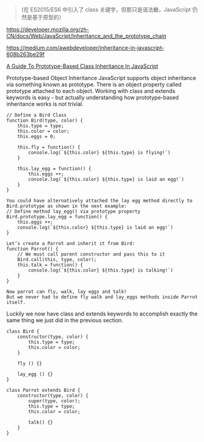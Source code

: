 > (在 ES2015/ES6 中引入了 class 关键字，但那只是语法糖，JavaScript 仍然是基于原型的）

https://developer.mozilla.org/zh-CN/docs/Web/JavaScript/Inheritance_and_the_prototype_chain

https://medium.com/awebdeveloper/inheritance-in-javascript-608b263be29f


[A Guide To Prototype-Based Class Inheritance In JavaScript](https://medium.com/@js_tut/a-guide-to-prototype-based-class-inheritance-in-javascript-849d3c3ddca)

Prototype-based Object Inheritance
JavaScript supports object inheritance via something known as prototype. There is an object property called prototype attached to each object.
Working with class and extends keywords is easy - but actually understanding how prototype-based inheritance works is not trivial.
```
// Define a Bird Class
function Bird(type, color) {
    this.type = type;
    this.color = color;
    this.eggs = 0;

    this.fly = function() {
        console.log(`${this.color} ${this.type} is flying!`)
    }

    this.lay_egg = function() {
        this.eggs ++;
        console.log(`${this.color} ${this.type} is laid an egg!`)
    }
}

You could have alternatively attached the lay egg method directly to Bird.prototype as shown in the next example:
// Define method lay_egg() via prototype property
Bird.prototype.lay_egg = function() {
    this.eggs ++;
    console.log(`${this.color} ${this.type} is laid an egg!`)
}

Let’s create a Parrot and inherit it from Bird:
function Parrot() {
    // We must call parent constructor and pass this to it 
    Bird.call(this, type, color);
    this.talk = function() {
        console.log(`${this.color} ${this.type} is talking!`)
    }
}

Now parrot can fly, walk, lay eggs and talk! 
But we never had to define fly walk and lay_eggs methods inside Parrot itself.

```

Luckily we now have class and extends keywords to accomplish exactly the same thing we just did in the previous section.
```
class Bird {
    constructor(type, color) {
        this.type = type;
        this.color = color;
    }

    fly () {}

    lay_egg () {}
}

class Parrot extends Bird {
    constructor(type, color) {
        super(type, color);
        this.type = type;
        this.color = color;

        talk() {}
    }
}
```